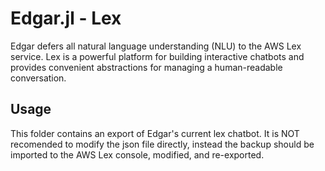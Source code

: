 # Edgar.jl - Lex

Edgar defers all natural language understanding (NLU) to the AWS Lex service.
Lex is a powerful platform for building interactive chatbots and provides
convenient abstractions for managing a human-readable conversation.

## Usage

This folder contains an export of Edgar's current lex chatbot. It is NOT
recomended to modify the json file directly, instead the backup should be
imported to the AWS Lex console, modified, and re-exported.

